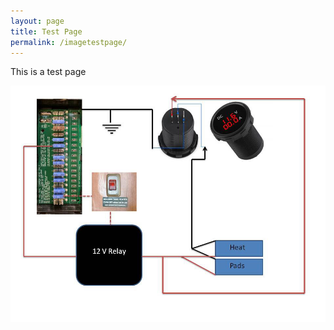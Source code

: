```yaml
---
layout: page
title: Test Page
permalink: /imagetestpage/
---
```


This is a test page

<img src="/assets/webtest2ammeterdiagram.jpg"/>
